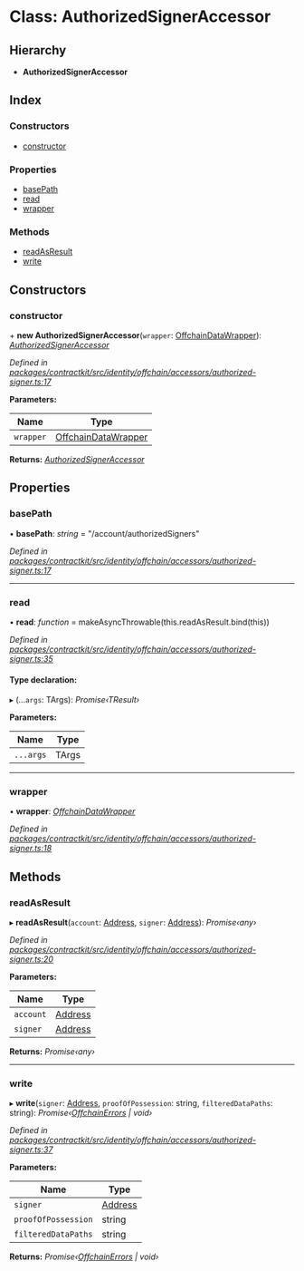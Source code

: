 # Class: AuthorizedSignerAccessor

## Hierarchy

* **AuthorizedSignerAccessor**

## Index

### Constructors

* [constructor](_identity_offchain_accessors_authorized_signer_.authorizedsigneraccessor.md#constructor)

### Properties

* [basePath](_identity_offchain_accessors_authorized_signer_.authorizedsigneraccessor.md#basepath)
* [read](_identity_offchain_accessors_authorized_signer_.authorizedsigneraccessor.md#read)
* [wrapper](_identity_offchain_accessors_authorized_signer_.authorizedsigneraccessor.md#wrapper)

### Methods

* [readAsResult](_identity_offchain_accessors_authorized_signer_.authorizedsigneraccessor.md#readasresult)
* [write](_identity_offchain_accessors_authorized_signer_.authorizedsigneraccessor.md#write)

## Constructors

###  constructor

\+ **new AuthorizedSignerAccessor**(`wrapper`: [OffchainDataWrapper](_identity_offchain_data_wrapper_.offchaindatawrapper.md)): *[AuthorizedSignerAccessor](_identity_offchain_accessors_authorized_signer_.authorizedsigneraccessor.md)*

*Defined in [packages/contractkit/src/identity/offchain/accessors/authorized-signer.ts:17](https://github.com/celo-org/celo-monorepo/blob/master/packages/contractkit/src/identity/offchain/accessors/authorized-signer.ts#L17)*

**Parameters:**

Name | Type |
------ | ------ |
`wrapper` | [OffchainDataWrapper](_identity_offchain_data_wrapper_.offchaindatawrapper.md) |

**Returns:** *[AuthorizedSignerAccessor](_identity_offchain_accessors_authorized_signer_.authorizedsigneraccessor.md)*

## Properties

###  basePath

• **basePath**: *string* = "/account/authorizedSigners"

*Defined in [packages/contractkit/src/identity/offchain/accessors/authorized-signer.ts:17](https://github.com/celo-org/celo-monorepo/blob/master/packages/contractkit/src/identity/offchain/accessors/authorized-signer.ts#L17)*

___

###  read

• **read**: *function* = makeAsyncThrowable(this.readAsResult.bind(this))

*Defined in [packages/contractkit/src/identity/offchain/accessors/authorized-signer.ts:35](https://github.com/celo-org/celo-monorepo/blob/master/packages/contractkit/src/identity/offchain/accessors/authorized-signer.ts#L35)*

#### Type declaration:

▸ (...`args`: TArgs): *Promise‹TResult›*

**Parameters:**

Name | Type |
------ | ------ |
`...args` | TArgs |

___

###  wrapper

• **wrapper**: *[OffchainDataWrapper](_identity_offchain_data_wrapper_.offchaindatawrapper.md)*

*Defined in [packages/contractkit/src/identity/offchain/accessors/authorized-signer.ts:18](https://github.com/celo-org/celo-monorepo/blob/master/packages/contractkit/src/identity/offchain/accessors/authorized-signer.ts#L18)*

## Methods

###  readAsResult

▸ **readAsResult**(`account`: [Address](../modules/_base_.md#address), `signer`: [Address](../modules/_base_.md#address)): *Promise‹any›*

*Defined in [packages/contractkit/src/identity/offchain/accessors/authorized-signer.ts:20](https://github.com/celo-org/celo-monorepo/blob/master/packages/contractkit/src/identity/offchain/accessors/authorized-signer.ts#L20)*

**Parameters:**

Name | Type |
------ | ------ |
`account` | [Address](../modules/_base_.md#address) |
`signer` | [Address](../modules/_base_.md#address) |

**Returns:** *Promise‹any›*

___

###  write

▸ **write**(`signer`: [Address](../modules/_base_.md#address), `proofOfPossession`: string, `filteredDataPaths`: string): *Promise‹[OffchainErrors](../modules/_identity_offchain_data_wrapper_.md#offchainerrors) | void›*

*Defined in [packages/contractkit/src/identity/offchain/accessors/authorized-signer.ts:37](https://github.com/celo-org/celo-monorepo/blob/master/packages/contractkit/src/identity/offchain/accessors/authorized-signer.ts#L37)*

**Parameters:**

Name | Type |
------ | ------ |
`signer` | [Address](../modules/_base_.md#address) |
`proofOfPossession` | string |
`filteredDataPaths` | string |

**Returns:** *Promise‹[OffchainErrors](../modules/_identity_offchain_data_wrapper_.md#offchainerrors) | void›*
